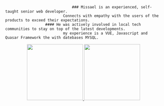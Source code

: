                                   
                                  ### Missael is an experienced, self-taught senior web developer. 
                              Connects with empathy with the users of the products to exceed their expectations.
                      #### He was actively involved in local tech communities to stay on top of the latest developments.
                              my experience is a VUE, Javascript and Quasar Framework the with datebases MYSQL.
                              
                              
<div align="center">
  <a href="https://github.com/rafaballerini">
  <img height="180em" src="https://github-readme-stats.vercel.app/api?username=missaelcv&show_icons=true&theme=chartreuse-dark&include_all_commits=true&count_private=true"/>
  <img height="180em" src="https://github-readme-stats.vercel.app/api/top-langs/?username=missaelcv&layout=compact&langs_count=7&theme=chartreuse-dark"/>
</div>


